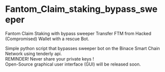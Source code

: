 # Fantom_Claim_staking_bypass_sweeper
Fantom Claim Staking with bypass sweeper Transfer FTM from Hacked (Compromised) Wallet with a rescue Bot.  

Simple python script that bypasses sweeper bot on the Binace Smart Chain Network using tenderly api.  
REMINDER!  Never share your private keys !  
Open-Source graphical user interface (GUI) will be released soon.
